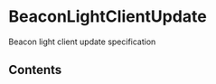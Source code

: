 # BeaconLightClientUpdate


Beacon light client update specification


## Contents
<!-- START doctoc -->
<!-- END doctoc -->






